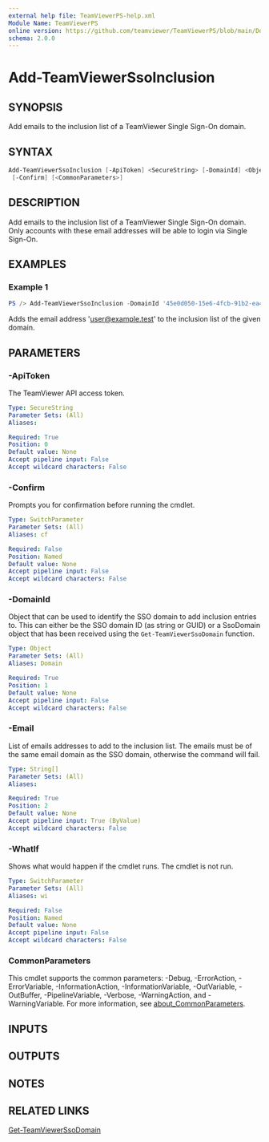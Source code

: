 ```yaml
---
external help file: TeamViewerPS-help.xml
Module Name: TeamViewerPS
online version: https://github.com/teamviewer/TeamViewerPS/blob/main/Docs/Help/Add-TeamViewerSsoInclusion.md
schema: 2.0.0
---
```


# Add-TeamViewerSsoInclusion

## SYNOPSIS

Add emails to the inclusion list of a TeamViewer Single Sign-On domain.

## SYNTAX

```powershell
Add-TeamViewerSsoInclusion [-ApiToken] <SecureString> [-DomainId] <Object> [-Email] <String[]> [-WhatIf]
 [-Confirm] [<CommonParameters>]
```

## DESCRIPTION

Add emails to the inclusion list of a TeamViewer Single Sign-On domain.
Only accounts with these email addresses will be able to login via Single
Sign-On.

## EXAMPLES

### Example 1

```powershell
PS /> Add-TeamViewerSsoInclusion -DomainId '45e0d050-15e6-4fcb-91b2-ea4f20fe2085' -Email 'user@example.test'
```

Adds the email address '<user@example.test>' to the inclusion list of the given
domain.

## PARAMETERS

### -ApiToken

The TeamViewer API access token.

```yaml
Type: SecureString
Parameter Sets: (All)
Aliases:

Required: True
Position: 0
Default value: None
Accept pipeline input: False
Accept wildcard characters: False
```

### -Confirm

Prompts you for confirmation before running the cmdlet.

```yaml
Type: SwitchParameter
Parameter Sets: (All)
Aliases: cf

Required: False
Position: Named
Default value: None
Accept pipeline input: False
Accept wildcard characters: False
```

### -DomainId

Object that can be used to identify the SSO domain to add inclusion entries to.
This can either be the SSO domain ID (as string or GUID) or a SsoDomain
object that has been received using the `Get-TeamViewerSsoDomain` function.

```yaml
Type: Object
Parameter Sets: (All)
Aliases: Domain

Required: True
Position: 1
Default value: None
Accept pipeline input: False
Accept wildcard characters: False
```

### -Email

List of emails addresses to add to the inclusion list.
The emails must be of the same email domain as the SSO domain, otherwise the
command will fail.

```yaml
Type: String[]
Parameter Sets: (All)
Aliases:

Required: True
Position: 2
Default value: None
Accept pipeline input: True (ByValue)
Accept wildcard characters: False
```

### -WhatIf

Shows what would happen if the cmdlet runs.
The cmdlet is not run.

```yaml
Type: SwitchParameter
Parameter Sets: (All)
Aliases: wi

Required: False
Position: Named
Default value: None
Accept pipeline input: False
Accept wildcard characters: False
```

### CommonParameters

This cmdlet supports the common parameters: -Debug, -ErrorAction, -ErrorVariable, -InformationAction, -InformationVariable, -OutVariable, -OutBuffer, -PipelineVariable, -Verbose, -WarningAction, and -WarningVariable. For more information, see [about_CommonParameters](http://go.microsoft.com/fwlink/?LinkID=113216).

## INPUTS

## OUTPUTS

## NOTES

## RELATED LINKS

[Get-TeamViewerSsoDomain](Get-TeamViewerSsoDomain.md)
